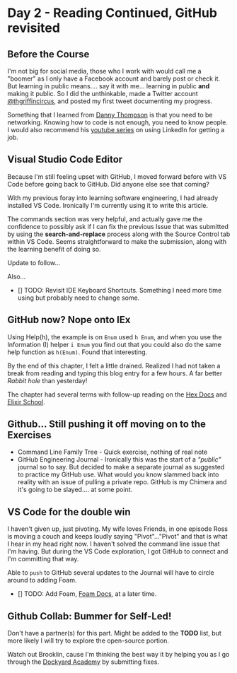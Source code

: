 # Day 2 - Reading Continued, GitHub revisited

## Before the Course

I'm not big for social media, those who I work with would call me a "boomer" as I only have a Facebook account and barely post or check it. But learning in public means.... say it with me... learning in public **and** making it public. So I did the unthinkable, made a Twitter account [@thgriffincircus](https://twitter.com/thgriffincircus), and posted my first tweet documenting my progress.

Something that I learned from [Danny Thompson](https://limey.io/dthompsondev) is that you need to be networking. Knowing how to code is not enough, you need to know people. I would also recommend his [youtube series](https://www.youtube.com/playlist?list=PL54X5yR8qizsMpvTCqUIEFMeEp-chvcxk) on using LinkedIn for getting a job.


## Visual Studio Code Editor

Because I'm still feeling upset with GitHub, I moved forward before with VS Code before going back to GitHub. Did anyone else see that coming?

With my previous foray into learning software engineering, I had already installed VS Code. Ironically I'm currently using it to write this article.

The commands section was very helpful, and actually gave me the confidence to possibly ask if I can fix the previous Issue that was submitted by using the **search-and-replace** process along with the Source Control tab within VS Code. Seems straightforward to make the submission, along with the learning benefit of doing so.

Update to follow...

Also...
- [] TODO: Revisit IDE Keyboard Shortcuts. Something I need more time using but probably need to change some.

## GitHub now? Nope onto IEx

Using Help(h), the example is on ``Enum`` used ``h Enum``, and when you use the Information (I) helper ``i Enum`` you find out that you could also do the same help function as ``h(Enum)``. Found that interesting.

By the end of this chapter, I felt a little drained. Realized I had not taken a break from reading and typing this blog entry for a few hours. A far better *Rabbit hole* than yesterday!

The chapter had several terms with follow-up reading on the [Hex Docs](https://hexdocs.pm/iex/IEx.Helpers.html#functions) and [Elixir School](https://elixirschool.com/en/lessons/basics/iex_helpers).


## Github... Still pushing it off moving on to the  Exercises

- Command Line Family Tree - Quick exercise, nothing of real note
- GitHub Engineering Journal - Ironically this was the start of a *"public"* journal so to say. But decided to make a separate journal as suggested to practice my GitHub use. What would you know slammed back into reality with an issue of pulling a private repo. GitHub is my Chimera and it's going to be slayed.... at some point.


## VS Code for the double win

I haven't given up, just pivoting. My wife loves Friends, in one episode Ross is moving a couch and keeps loudly saying "Pivot"..."Pivot" and that is what I hear in my head right now. I haven't solved the command line issue that I'm having. But during the VS Code exploration, I got GitHub to connect and I'm committing that way.

Able to `push` to GitHub several updates to the Journal will have to circle around to adding Foam.

- [] TODO: Add Foam, [Foam Docs](https://foambubble.github.io/foam/), at a later time.

## Github Collab: Bummer for Self-Led!

Don't have a partner(s) for this part. Might be added to the **TODO** list, but more likely I will try to explore the open-source portion.

Watch out Brooklin, cause I'm thinking the best way it by helping you as I go through the  [Dockyard Academy](https://github.com/DockYard-Academy/curriculum) by submitting fixes.
